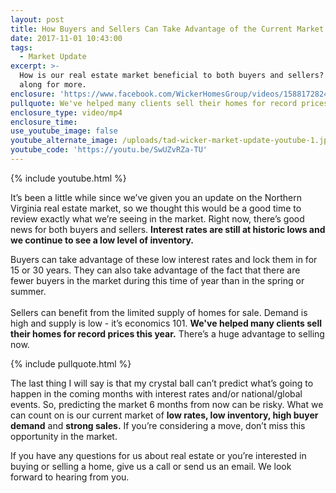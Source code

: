 ```yaml
---
layout: post
title: How Buyers and Sellers Can Take Advantage of the Current Market
date: 2017-11-01 10:43:00
tags:
  - Market Update
excerpt: >-
  How is our real estate market beneficial to both buyers and sellers? Follow
  along for more.
enclosure: 'https://www.facebook.com/WickerHomesGroup/videos/1588172824572986/'
pullquote: We've helped many clients sell their homes for record prices this year.
enclosure_type: video/mp4
enclosure_time:
use_youtube_image: false
youtube_alternate_image: /uploads/tad-wicker-market-update-youtube-1.jpg
youtube_code: 'https://youtu.be/SwUZvRZa-TU'
---
```



{% include youtube.html %}

It’s been a little while since we’ve given you an update on the Northern Virginia real estate market, so we thought this would be a good time to review exactly what we’re seeing in the market. Right now, there’s good news for both buyers and sellers. **Interest rates are still at historic lows and we continue to see a low level of inventory.​**

Buyers can take advantage of these low interest rates and lock them in for 15 or 30 years. They can also take advantage of the fact that there are fewer buyers in the market during this time of year than in the spring or summer.<br><br>Sellers can benefit from the limited supply of homes for sale. Demand is high and supply is low - it’s economics 101. **We've helped many clients sell their homes for record prices this year.** There’s a huge advantage to selling now.

{% include pullquote.html %}

The last thing I will say is that my crystal ball can’t predict what’s going to happen in the coming months with interest rates and/or national/global events. So, predicting the market 6 months from now can be risky. What we can count on is our current market of **low rates, low inventory, high buyer demand** and **strong sales.** If you’re considering a move, don’t miss this opportunity in the market.

If you have any questions for us about real estate or you’re interested in buying or selling a home, give us a call or send us an email. We look forward to hearing from you.